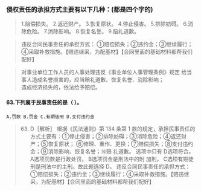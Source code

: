 ### 侵权责任的承担方式主要有以下几种：(都是四个字的)
>   1.赔偿损失。
    2.返还财产。
    3.恢复原状。
    4.停止侵害。
    5.排除妨碍。
    6.消除危险。
    7.消除影响。
    8.恢复名誉。
    9.赔礼道歉。
    
>   违反合同民事责任的承担方式：
       ①赔偿损失；②违约金；③继续履行；④采取补救措施。【赔违继采，为配基材】【合同里面的基础材料都帮我们配好】

>   对事业单位工作人员的人事处理违反《事业单位人事管理条例》规定
给当事人造成名誉损害的，应当赔礼道歉、恢复名誉、消除影响；   
造成经济损失的，依法给予赔偿。   

#### 63.下列属于民事责任的是（ ）。
    A.罚款 B.罚金 C.有期徒刑 D.支付违约金
>   63. D［解析］ 根据《民法通则》第 134 条第 1 款的规定，承担民事责任的
    方式主要有：①停止侵害；②排除妨碍；③消除危险；④返还财产；⑤恢复原状；
    ⑥修理、重作、更换；⑦赔偿损失；⑧支付违约金；⑨消除影响、恢复名誉；⑩赔
    礼道歉。 选项中只有 D选项符合。 A选项罚款是行政处罚， B选项罚金是刑法中的附
    加刑， C选项有期徒刑是刑法中的主刑。故此题选择 D。
>   违反合同民事责任的承担方式：
       ①赔偿损失；②违约金；③继续履行；④采取补救措施。【赔违继采，为配基材】【合同里面的基础材料都帮我们配好】





              